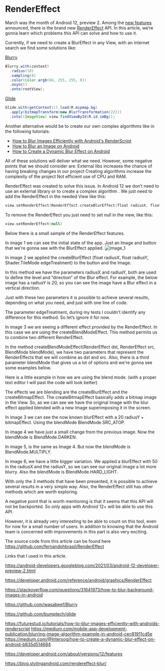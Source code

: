 # RenderEffect

March was the month of Android 12, preview 2. Among the [new features](https://developer.android.com/about/versions/12/features) announced, there is the brand new [RenderEffect](https://developer.android.com/reference/android/graphics/RenderEffect) API. In this article, we’re gonna learn which problems this API can solve and how to use it.

Currently, if we need to create a BlurEffect in any View, with an internet search we find some solutions like:

[Blurry](https://github.com/wasabeef/Blurry)
```java
Blurry.with(context)
  .radius(10)
  .sampling(8)
  .color(Color.argb(66, 255, 255, 0))
  .async()
  .onto(rootView);
```

[Glide](https://github.com/bumptech/glide)
```java
Glide.with(getContext()).load(R.mipmap.bg)
  .apply(bitmapTransform(new BlurTransformation(22)))
  .into((ImageView) view.findViewById(R.id.imBg));
```

Another alternative would be to create our own complex algorithms like in the following tutorials:
- [How to Blur Images Efficiently with Android's RenderScript](https://futurestud.io/tutorials/how-to-blur-images-efficiently-with-androids-renderscript)
- [How to Blur an Image on Android](https://medium.com/mobile-app-development-publication/blurring-image-algorithm-example-in-android-cec81911cd5e)
- [How to Create a Dynamic Blur Effect on Android](https://medium.com/@Intersog/how-to-create-a-dynamic-blur-effect-on-android-b835d514684)

All of these solutions will deliver what we need. However, some negative points that we should consider are: 
External libs increases the chance of having breaking changes in our project
Creating algorithms increase the complexity of the project
Not efficient use of CPU and RAM.

RenderEffect was created to solve this issue. In Android 12 we don’t need to use an external library or to create a complex algorithm . We just need to add the RenderEffect in the needed View like this:
```kotlin
view.setRenderEffect(RenderEffect.createBlurEffect(float radiusX, float radiusY, TileMode edgeTreatment))
```
To remove the RenderEffect you just need to set null in the view, like this:
```kotlin
view.setRenderEffect(null)
````

Below there is a small sample of the RenderEffect features.

In image 1 we can see the initial state of the app. Just an Image and button that we're gonna see with the BlurEffect applied.
![image_1](images/image_1.png)

In image 2 we applied the createBlurEffect (float radiusX, float radiusY, Shader.TileMode edgeTreatment) to the button and the Image.

In this method we have the parameters radiusX and radiusY, both are used to define the level and “direction” of the Blur effect. For example, the below image has a radiusY is 20, so you can see the image have a Blur effect in a vertical direction.

Just with these two parameters it is possible to achieve several results, depending on what you need, and just with one line of code.

The parameter edgeTreatment, during my tests I couldn’t identify any difference for this method. So let’s ignore it for now.

In image 3 we are seeing a different effect provided by the RenderEffect. In this case we are using the createBlendModeEffect. This method permits us to combine two different RenderEffect.

In the method createBlendModeEffect(RenderEffect dst, RenderEffect src, BlendMode blendMode), we have two parameters that represent the RenderEffects that we will combine as dst and src. Also, there is a third parameter blendMode that gives us a lot of options and we're gonna see some examples below.

Here is a little example in how we are using the blend mode.
(with a proper text editor I will past the code will look better)

The effects we are blending are the createBlurEffect and the createBitmapEffect. The createBitmapEffect basically adds a bitmap image in the View. So, as we can see we have the original Image with the blur effect applied blended with a new Image superimposing it in the screen.

In image 3 we can see the now known blurEffect with a 20 radiusY + bitmapEffect. Using the blendMode BlendMode.SRC_ATOP.

In image 4 we have just a small change from the previous image. Now the blendMode is BlendMode.DARKEN.

In image 5, is the same as Image 4. But now the blendMode is BlendMode.MULTIPLY.

In image 6, we have a little bigger variation. We applied a blurEffect with 50 in the radiusX and the radiusY, so we can see our original image a lot more blurry. Also the blendMode is BlendMode.HARD_LIGHT.

With only the 3 methods that have been presented, it is possible to achieve several results in a very simple way. Also, the RenderEffect still has other methods which are worth exploring.

A negative point that is worth mentioning is that it seems that this API will not be backported. So only apps with Android 12+ will be able to use this API.

However, it is already very interesting to be able to count on this tool, even for now for a small number of users. In addition to knowing that the Android team is concerned with improvements in this part is also very exciting.


The source code from this article can be found here https://github.com/fernandohbrasil/RenderEffect

Links that I used in this article.

https://android-developers.googleblog.com/2021/03/android-12-developer-preview-2.html

https://developer.android.com/reference/android/graphics/RenderEffect 

https://stackoverflow.com/questions/31641973/how-to-blur-background-images-in-android

https://github.com/wasabeef/Blurry 

https://github.com/bumptech/glide 

https://futurestud.io/tutorials/how-to-blur-images-efficiently-with-androids-renderscript
https://medium.com/mobile-app-development-publication/blurring-image-algorithm-example-in-android-cec81911cd5e
https://medium.com/@Intersog/how-to-create-a-dynamic-blur-effect-on-android-b835d514684

https://developer.android.com/about/versions/12/features

https://blog.stylingandroid.com/rendereffect-blur/

